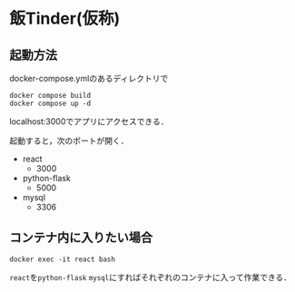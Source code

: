 # 飯Tinder(仮称)
## 起動方法
docker-compose.ymlのあるディレクトリで

```
docker compose build
docker compose up -d
```
localhost:3000でアプリにアクセスできる．

起動すると，次のポートが開く．
- react 
  - 3000
- python-flask
  - 5000
- mysql
  - 3306

## コンテナ内に入りたい場合
```
docker exec -it react bash
```
`react`を`python-flask` `mysql`にすればそれぞれのコンテナに入って作業できる．
